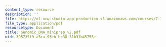```yaml
---
content_type: resource
description: ''
file: https://ol-ocw-studio-app-production.s3.amazonaws.com/courses/7-13-experimental-microbial-genetics-fall-2003/395735f9a5ca93ebbc3831b31b45755e_Genomic_DNA_miniprep_v2.pdf
file_type: application/pdf
resourcetype: Document
title: Genomic_DNA_miniprep_v2.pdf
uid: 395735f9-a5ca-93eb-bc38-31b31b45755e
---
```

